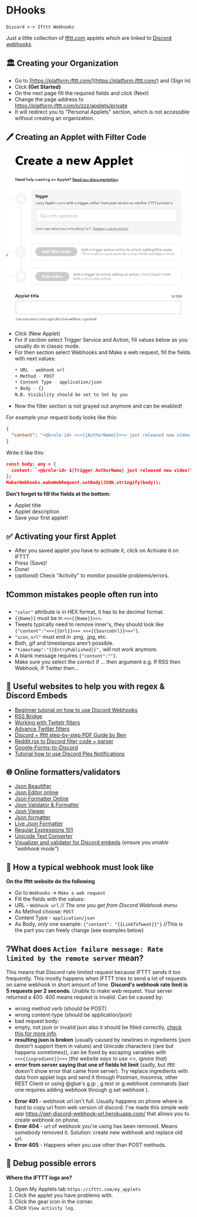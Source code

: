 # DHooks
`Discord <-> Ifttt Webhooks`

Just a little collection of [Ifttt.com](https://ifttt.com/my_applets) applets which are linked to [Discord webhooks](https://support.discord.com/hc/en-us/articles/228383668-Webhooks-gebruiken).


## 🏛️ Creating your Organization

* Go to [https://platform.ifttt.com/](https://platform.ifttt.com/) and (Sign in)
* Click **(Get Started)**
* On the next page fill the required fields and click (Next)
* Change the page address to https://platform.ifttt.com/p/zzz/applets/private
* It will redirect you to "Personal Applets" section, which is not accessible without creating an organization.


## 🖊️ Creating an Applet with Filter Code

<img src="./Screenshots/Applet with filter code.png" width="600" align="center" />

* Click (New Applet)
* For if section select Trigger Service and Action, fill values below as you usually do in classic mode.
* For then section select Webhooks and Make a web request, fill the fields with next values:
  ```bash
  • URL - webhook url
  • Method - POST
  • Content Type - application/json
  • Body - {}
  N.B. Visibility should be set to Set by you
  ```
* Now the filter section is not grayed out anymore and can be enabled!


For example your request body looks like this:
```json
{
  "content": "<@&role-id> <<<{{AuthorName}}>>> just released new video!\nCheck it out! {{Url}}"
}
```

Write it like this:
```json
const body: any = {
  content: `<@&role-id> ${Trigger.AuthorName} just released new video!\nCheck it out! ${Trigger.Url}`
};
MakerWebhooks.makeWebRequest.setBody(JSON.stringify(body));
```

**Don't forget to fill the fields at the bottom:**
* Applet title
* Applet description
* Save your first applet!


## ✅ Activating your first Applet
* After you saved applet you have to activate it, click on Activate it on IFTTT
* Press (Save)!
* Done!
* (_optional_) Check "Activity" to monitor possible problems/errors.


## ❗Common mistakes people often run into

* `"color"` attribute is in HEX format, it has to be decimal format.
* `{{Name}}` must be in `<<<{{Name}}>>>`.
* Tweets typically need to remove inner's, they should look like `{"content":"<<<{{Url}}>>> <<<{{SourceUrl}}>>>"}`.
* `"icon_url"` must end in .png, .jpg, etc.
* Both, gif and timestamps aren't possible.
* `"timestamp":"{{EntryPublished}}",` will not work anymore.
* A blank message requires `{"content":""}`.
* Make sure you select the correct if ... then argument e.g. If RSS then Webhook, If Twitter then...


## 🦄 Useful websites to help you with regex & Discord Embeds
* [Beginner tutorial on how to use Discord Webhooks](https://markramsey.com/2019/12/03/bringing-twitter-tweets-into-discord-channels/)
* [RSS Bridge](https://github.com/RSS-Bridge/rss-bridge)
* [Working with Twitetr filters](http://followthehashtag.com/help/hidden-twitter-search-operators-extra-power-followthehashtag/)
* [Advance Twitter filters](https://developer.twitter.com/en/docs/tweets/rules-and-filtering/overview/standard-operators)
* [Discord + Ifttt step-by-step PDF Guide by Ben](https://mega.nz/#!uc5gHYZC!1dqXUlgMwtioJpcxYnhhS0rfYo2u2T8L1afpIOYtFuc)
* [Reddit.rss to Discord filter code + parser](https://gist.github.com/Birdie0/5830535877a94ab772efeb897e58e0e8)
* [Google-Forms-to-Discord](https://github.com/Iku/Google-Forms-to-Discord/blob/master/google%20script.js)
* [Tutorial how to use Discord Plex Notifications](https://blog.matiasnaess.no/2020/02/25/discord-plex-notifications/)


## 🌐 Online formatters/validators
* [Json Beautifier](https://jsonbeautifier.org/)
* [Json Editor online](https://jsoneditoronline.org/)
* [Json Formatter Online](https://jsonformatter-online.com/)
* [Json Validator & Formatter](https://jsonformatter.curiousconcept.com/)
* [Json Viewer](https://codebeautify.org/jsonviewer)
* [Json formatter](https://jsonformatter.org/)
* [Live Json Formatter](https://www.jsonformatter.io/)
* [Regular Expressions 101](https://regex101.com/)
* [Unicode Text Converter](http://qaz.wtf/u/convert.cgi)
* [Visualizer and validator for Discord embeds](https://leovoel.github.io/embed-visualizer/) (_ensure you enable "webhook mode"_)


## 📰 How a typical webhook must look like

**On the Ifttt website do the following**

* Go to `Webhooks` -> `Make a web request`
* Fill the fields with the values:
* URL - `Webhook url` _// The one you get from Discord Webhook menu_
* As Method choose: `POST`
* Content Type - `application/json`
* As Body, only one example: `{"content": "{{LinkToTweet}}"}` //This is the part you can freely change (see examples below)


## ❔What does `Action failure message: Rate limited by the remote server` mean?

This means that Discord rate limited request because IFTTT sends it too frequently. This mostly happens when IFTTT tries to send a lot of requests on same webhook in short amount of time. **Discord's webhook rate limit is 5 requests per 2 seconds**. Unable to make web request. Your server returned a 400. 400 means request is invalid. Can be caused by:
- wrong method verb (should be POST)
- wrong content-type (should be application/json)
- bad request body:
- empty, not json or invalid json also it should be filled correctly, [check this for more info](https://birdie0.github.io/discord-webhooks-guide/).
- **resulting json is broken** (usually caused by newlines in ingredients (json doesn't support them in values) and Unicode characters (rare but happens sometimes)), can be fixed by escaping variables with `<<<{{ingredient}}>>>` (_the website says to use <<double>>, ignore that_)
- **error from server saying that one of fields hit limit** (sadly, but ifttt doesn't show error that came from server). Try replace ingredients with data from applet logs and send it through Postman, Insomnia, other REST Client or using @glue's g.jp <JSON>, g.test <JSON> or g.webhook <JSON> commands (last one requires adding webhook through g.set webhook <url>).
* **Error 401** - webhook url isn't full. Usually happens on phone where is hard to copy url from web version of discord. I've made this simple web app https://get-discord-webhook-url.herokuapp.com/ that allows you to create webhook on phone.
* **Error 404** - url of webhook you're using has been removed. Means somebody removed it. Solution: create new webhook and replace old url.
* **Error 405** - Happens when you use other than POST methods.


## 🧰 Debug possible errors

**Where the IFTTT logs are?**

1. Open My Applets tab `https://ifttt.com/my_applets`
2. Click the applet you have problems with.
3. Click the gear icon in the corner.
4. Click `View activity log`.


